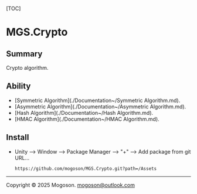 [TOC]

# MGS.Crypto

## Summary

Crypto algorithm.

## Ability

- [Symmetric Algorithm](./Documentation~/Symmetric Algorithm.md).
- [Asymmetric Algorithm](./Documentation~/Asymmetric Algorithm.md).
- [Hash Algorithm](./Documentation~/Hash Algorithm.md).
- [HMAC Algorithm](./Documentation~/HMAC Algorithm.md).

## Install

- Unity --> Window --> Package Manager --> "+" --> Add package from git URL...

  ```text
  https://github.com/mogoson/MGS.Crypto.git?path=/Assets
  ```

---

Copyright © 2025 Mogoson.	mogoson@outlook.com